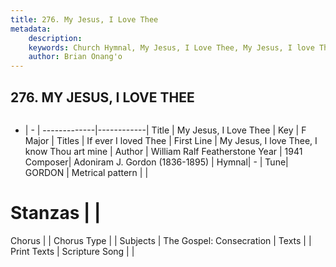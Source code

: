 ```yaml
---
title: 276. My Jesus, I Love Thee
metadata:
    description: 
    keywords: Church Hymnal, My Jesus, I Love Thee, My Jesus, I love Thee, I know Thou art mine, If ever I loved Thee
    author: Brian Onang'o
---
```



## 276. MY JESUS, I LOVE THEE

```txt

```

- |   -  |
-------------|------------|
Title | My Jesus, I Love Thee |
Key | F Major |
Titles | If ever I loved Thee |
First Line | My Jesus, I love Thee, I know Thou art mine |
Author | William Ralf Featherstone
Year | 1941
Composer| Adoniram J. Gordon (1836-1895) |
Hymnal|  - |
Tune| GORDON |
Metrical pattern | |
# Stanzas |  |
Chorus |  |
Chorus Type |  |
Subjects | The Gospel: Consecration |
Texts |  |
Print Texts | 
Scripture Song |  |
  
